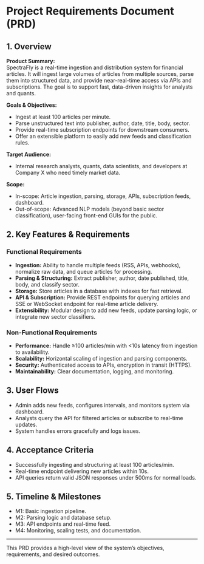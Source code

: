 # Project Requirements Document (PRD)

## 1. Overview

**Product Summary:**  
SpectraFly is a real-time ingestion and distribution system for financial articles. It will ingest large volumes of articles from multiple sources, parse them into structured data, and provide near-real-time access via APIs and subscriptions. The goal is to support fast, data-driven insights for analysts and quants.

**Goals & Objectives:**

- Ingest at least 100 articles per minute.
- Parse unstructured text into publisher, author, date, title, body, sector.
- Provide real-time subscription endpoints for downstream consumers.
- Offer an extensible platform to easily add new feeds and classification rules.

**Target Audience:**

- Internal research analysts, quants, data scientists, and developers at Company X who need timely market data.

**Scope:**

- In-scope: Article ingestion, parsing, storage, APIs, subscription feeds, dashboard.
- Out-of-scope: Advanced NLP models (beyond basic sector classification), user-facing front-end GUIs for the public.

## 2. Key Features & Requirements

### Functional Requirements

- **Ingestion:** Ability to handle multiple feeds (RSS, APIs, webhooks), normalize raw data, and queue articles for processing.
- **Parsing & Structuring:** Extract publisher, author, date published, title, body, and classify sector.
- **Storage:** Store articles in a database with indexes for fast retrieval.
- **API & Subscription:** Provide REST endpoints for querying articles and SSE or WebSocket endpoint for real-time article delivery.
- **Extensibility:** Modular design to add new feeds, update parsing logic, or integrate new sector classifiers.

### Non-Functional Requirements

- **Performance:** Handle ≥100 articles/min with <10s latency from ingestion to availability.
- **Scalability:** Horizontal scaling of ingestion and parsing components.
- **Security:** Authenticated access to APIs, encryption in transit (HTTPS).
- **Maintainability:** Clear documentation, logging, and monitoring.

## 3. User Flows

- Admin adds new feeds, configures intervals, and monitors system via dashboard.
- Analysts query the API for filtered articles or subscribe to real-time updates.
- System handles errors gracefully and logs issues.

## 4. Acceptance Criteria

- Successfully ingesting and structuring at least 100 articles/min.
- Real-time endpoint delivering new articles within 10s.
- API queries return valid JSON responses under 500ms for normal loads.

## 5. Timeline & Milestones

- M1: Basic ingestion pipeline.
- M2: Parsing logic and database setup.
- M3: API endpoints and real-time feed.
- M4: Monitoring, scaling tests, and documentation.

---

This PRD provides a high-level view of the system’s objectives, requirements, and desired outcomes.
